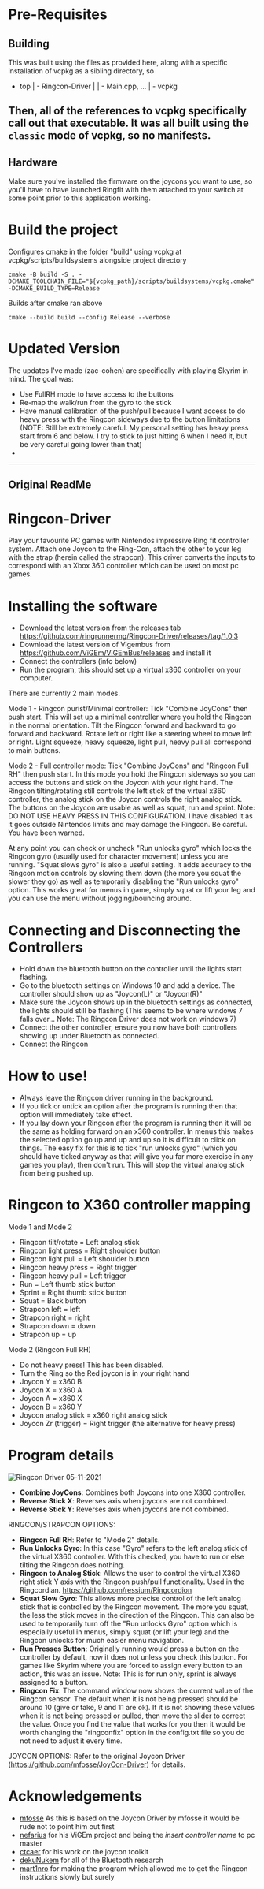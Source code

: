 # Pre-Requisites
Building
----
This was built using the files as provided here, along with a specific installation of vcpkg as a sibling directory, so
- top
| - Ringcon-Driver
| | - Main.cpp, ...
| - vcpkg

Then, all of the references to vcpkg specifically call out that executable. It was all built using the `classic` mode of vcpkg, so no manifests.
----
Hardware
----
Make sure you've installed the firmware on the joycons you want to use, so you'll have to have launched Ringfit with them attached to your switch at some point prior to this application working.

# Build the project
Configures cmake in the folder "build" using vcpkg at vcpkg/scripts/buildsystems alongside project directory
```
cmake -B build -S . -DCMAKE_TOOLCHAIN_FILE="${vcpkg_path}/scripts/buildsystems/vcpkg.cmake" -DCMAKE_BUILD_TYPE=Release
```
Builds after cmake ran above
```
cmake --build build --config Release --verbose 
```

# Updated Version
The updates I've made (zac-cohen) are specifically with playing Skyrim in mind. The goal was:
- Use FullRH mode to have access to the buttons
- Re-map the walk/run from the gyro to the stick
- Have manual calibration of the push/pull because I want access to do heavy press with the Ringcon sideways due to the button limitations (NOTE: Still be extremely careful. My personal setting has heavy press start from 6 and below. I try to stick to just hitting 6 when I need it, but be very careful going lower than that)
- 


----
Original ReadMe
----
# Ringcon-Driver
Play your favourite PC games with Nintendos impressive Ring fit controller system. Attach one Joycon to the Ring-Con, attach the other to your leg with the strap (herein called the strapcon). This driver converts the inputs to correspond with an Xbox 360 controller which can be used on most pc games.


# Installing the software
 * Download the latest version from the releases tab https://github.com/ringrunnermg/Ringcon-Driver/releases/tag/1.0.3
 * Download the latest version of Vigembus from https://github.com/ViGEm/ViGEmBus/releases and install it
 * Connect the controllers (info below) 
 * Run the program, this should set up a virtual x360 controller on your computer.
 
There are currently 2 main modes.

Mode 1 - Ringcon purist/Minimal controller: Tick "Combine JoyCons" then push start. This will set up a minimal controller where you hold the Ringcon in the normal orientation. Tilt the Ringcon forward and backward to go forward and backward. Rotate left or right like a steering wheel to move left or right. Light squeeze, heavy squeeze, light pull, heavy pull all correspond to main buttons.

Mode 2 - Full controller mode: Tick "Combine JoyCons" and "Ringcon Full RH" then push start. In this mode you hold the Ringcon sideways so you can access the buttons and stick on the Joycon with your right hand. The Ringcon tilting/rotating still controls the left stick of the virtual x360 controller, the analog stick on the Joycon controls the right analog stick. The buttons on the Joycon are usable as well as squat, run and sprint. Note: DO NOT USE HEAVY PRESS IN THIS CONFIGURATION. I have disabled it as it goes outside Nintendos limits and may damage the Ringcon. Be careful. You have been warned.

At any point you can check or uncheck "Run unlocks gyro" which locks the Ringcon gyro (usually used for character movement) unless you are running.
"Squat slows gyro" is also a useful setting. It adds accuracy to the Ringcon motion controls by slowing them down (the more you squat the slower they go) as well as temporarily disabling the "Run unlocks gyro" option. This works great for menus in game, simply squat or lift your leg and you can use the menu without jogging/bouncing around.

# Connecting and Disconnecting the Controllers
 * Hold down the bluetooth button on the controller until the lights start flashing.
 * Go to the bluetooth settings on Windows 10 and add a device. The controller should show up as "Joycon(L)" or "Joycon(R)"
 * Make sure the Joycon shows up in the bluetooth settings as connected, the lights should still be flashing (This seems to be where windows 7 falls over... Note: The Ringcon Driver does not work on windows 7)
 * Connect the other controller, ensure you now have both controllers showing up under Bluetooth as connected.
 * Connect the Ringcon

# How to use!
 * Always leave the Ringcon driver running in the background.
 * If you tick or untick an option after the program is running then that option will immediately take effect.
 * If you lay down your Ringcon after the program is running then it will be the same as holding forward on an x360 controller. In menus this makes the selected option go up and up and up so it is difficult to click on things. The easy fix for this is to tick "run unlocks gyro" (which you should have ticked anyway as that will give you far more exercise in any games you play), then don't run. This will stop the virtual analog stick from being pushed up. 

# Ringcon to X360 controller mapping
Mode 1 and Mode 2
 * Ringcon tilt/rotate = Left analog stick
 * Ringcon light press = Right shoulder button
 * Ringcon light pull = Left shoulder button
 * Ringcon heavy press = Right trigger
 * Ringcon heavy pull = Left trigger
 * Run = Left thumb stick button
 * Sprint = Right thumb stick button
 * Squat = Back button
 * Strapcon left = left
 * Strapcon right = right
 * Strapcon down = down
 * Strapcon up = up

Mode 2 (Ringcon Full RH)
 * Do not heavy press! This has been disabled.
 * Turn the Ring so the Red joycon is in your right hand
 * Joycon Y = x360 B
 * Joycon X = x360 A
 * Joycon A = x360 X
 * Joycon B = x360 Y
 * Joycon analog stick = x360 right analog stick
 * Joycon Zr (trigger) = Right trigger (the alternative for heavy press)

# Program details
![Ringcon Driver 05-11-2021](https://user-images.githubusercontent.com/75189281/140483402-57fec14c-95b2-442f-b0b8-adad931105dc.PNG)


* **Combine JoyCons**: Combines both Joycons into one X360 controller. 
* **Reverse Stick X**: Reverses axis when joycons are not combined.
* **Reverse Stick Y**: Reverses axis when joycons are not combined.

RINGCON/STRAPCON OPTIONS:
* **Ringcon Full RH**: Refer to "Mode 2" details.
* **Run Unlocks Gyro**: In this case "Gyro" refers to the left analog stick of the virtual X360 controller. With this checked, you have to run or else tilting the Ringcon does nothing.
* **Ringcon to Analog Stick**: Allows the user to control the virtual X360 right stick Y axis with the Ringcon push/pull functionality. Used in the Ringcordian. https://github.com/ressium/Ringcordion
* **Squat Slow Gyro**: This allows more precise control of the left analog stick that is controlled by the Ringcon movement. The more you squat, the less the stick moves in the direction of the Ringcon. This can also be used to temporarily turn off the "Run unlocks Gyro" option which is especially useful in menus, simply squat (or lift your leg) and the Ringcon unlocks for much easier menu navigation.
* **Run Presses Button**: Originally running would press a button on the controller by default, now it does not unless you check this button. For games like Skyrim where you are forced to assign every button to an action, this was an issue. Note: This is for run only, sprint is always assigned to a button.
* **Ringcon Fix**: The command window now shows the current value of the Ringcon sensor. The default when it is not being pressed should be around 10 (give or take, 9 and 11 are ok). If it is not showing these values when it is not being pressed or pulled, then move the slider to correct the value. Once you find the value that works for you then it would be worth changing the "ringconfix" option in the config.txt file so you do not need to adjust it every time.

JOYCON OPTIONS:
Refer to the original Joycon Driver (https://github.com/mfosse/JoyCon-Driver) for details.

# Acknowledgements
- [mfosse](https://github.com/mfosse/JoyCon-Driver) As this is based on the Joycon Driver by mfosse it would be rude not to point him out first 
- [nefarius](https://github.com/ViGEm/ViGEmBus) for his ViGEm project and being the *insert controller name* to pc master
- [ctcaer](https://github.com/CTCaer/jc_toolkit) for his work on the joycon toolkit
- [dekuNukem](https://github.com/dekuNukem/Nintendo_Switch_Reverse_Engineering) for all of the Bluetooth research
- [mart1nro](https://github.com/mart1nro/joycontrol) for making the program which allowed me to get the Ringcon instructions slowly but surely

